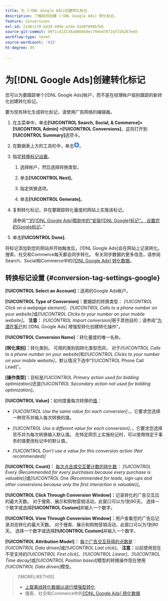 ```yaml
---
title: 为 [!DNL Google Ads]创建转化标记
description: 了解如何创建 [!DNL Google Ads] 转化标记。
feature: Conversions
exl-id: 214611f0-bd38-499e-a7de-3a5878995fb5
source-git-commit: d0f1c413134a0868ddec79ded7672af316267edd
workflow-type: tm+mt
source-wordcount: '415'
ht-degree: 0%

---
```


# 为[!DNL Google Ads]创建转化标记

您可以为要跟踪单个[!DNL Google Ads]帐户，而不是在经理帐户级别跟踪的新转化创建转化标记。

要为现有转化生成转化标记，请使用广告网络的编辑器。

1. 在主菜单中，单击&#x200B;**[!UICONTROL Search, Social, & Commerce]> [!UICONTROL Admin] >[!UICONTROL Conversions]**，这将打开到&#x200B;**[!UICONTROL Summary]**&#x200B;选项卡。

1. 在数据表上方的工具栏中，单击![创建](/help/search-social-commerce/assets/add.png "创建")。

1. 指定[转换标记设置](#conversion-tag-settings-google)。

   1. 选择帐户，然后选择转换类型。

   1. 单击&#x200B;**[!UICONTROL Next]**。

   1. 指定转换选项。

   1. 单击&#x200B;**[!UICONTROL Generate]**。

1. 复制转化标记，并在要跟踪转化量度的网站上实施该标记。

   请参阅“[”的[!DNL Google Ads]帮助中的“安装[!DNL Google]标记”。 设置您的Google标记](https://support.google.com/google-ads/answer/12215519)。”

1. 单击&#x200B;**[!UICONTROL Done].**

将标记添加到您的网站并开始触发后，[!DNL Google Ads]会在网站上记录转化。 搜索、社交和Commerce每天都会同步转化。 有关同步数据的更多信息，请参阅Search、Social和Commerce中的[[!DNL Google Ads] 转化数据](/help/search-social-commerce/campaign-management/introduction/google-conversion-data.md)。

## 转换标记设置 {#conversion-tag-settings-google}

**[!UICONTROL Select an Account]：**&#x200B;适用的Google Ads帐户。

**[!UICONTROL Type of Conversion]：**&#x200B;要跟踪的转换类型： *[!UICONTROL Click on a webpage element]*、*[!UICONTROL Calls to a phone number on your website]*&#x200B;或&#x200B;*[!UICONTROL Clicks to your number on your mobile website]*。 **注意：** *[!UICONTROL Import conversion]*&#x200B;用于其他目的；请参阅“[为潜在客户](/help/search-social-commerce/admin/conversion-metrics/conversion-action-google.md)的 [!DNL Google Ads] 增强型转化创建转化操作”。

**[!UICONTROL Conversion Name]：**&#x200B;转化量度的唯一名称。

**\[转化类别\]：**&#x200B;转化类别。 可用的类别因转化类型而异。 对于&#x200B;*[!UICONTROL Calls to a phone number on your website]*&#x200B;和&#x200B;*[!UICONTROL Clicks to your number on your mobile website]*，默认情况下选中“[!UICONTROL Phone Call Lead]”。

**\[操作类型\]：**&#x200B;目标是&#x200B;*[!UICONTROL Primary action used for bidding optimization]*&#x200B;还是&#x200B;*[!UICONTROL Secondary action not used for bidding optimization]*。

**[!UICONTROL Value]：**&#x200B;如何度量每次转换的[值](https://support.google.com/google-ads/answer/3419241)：

* *[!UICONTROL Use the same value for each conversion]，*，它要求您选择一种货币并输入每次转换的值。

* *[!UICONTROL Use a different value for each conversion]，*，它要求您选择货币并为每次转换输入默认值。 在特定网页上实施标记时，可以使用特定于事务的值更改标记中的默认值。

* *[!UICONTROL Don't use a value for this conversion action (Not recommended)]*

**[!UICONTROL Count]：** [每次点击或交互要计数的转化数](https://support.google.com/google-ads/answer/3438531)： *[!UICONTROL Every (Recommended for every purchases because every purchase is valuable)]*&#x200B;或&#x200B;*[!UICONTROL One (Recommended for leads, sign-ups and other conversions because only the first interaction is valuable)]*。

**[!UICONTROL Click Through Conversion Window]：**&#x200B;记录转化的广告交互后的最大天数。 对于搜索、展示和购物营销活动，此窗口可以为1到90天。 选择一个数字或选择&#x200B;**[!UICONTROL Custom]**&#x200B;并输入一个数字。

**[!UICONTROL View Through Conversion Window]：**&#x200B;用户查看您的广告后记录浏览转化的最大天数。 对于搜索、展示和购物营销活动，此窗口可以为1到90天。 选择一个数字或选择&#x200B;**[!UICONTROL Custom]**&#x200B;并输入一个数字。

**[!UICONTROL Attribution Model]：** [每个广告交互获得的点数是](https://support.google.com/google-ads/answer/6259715?sjid=8211249329930775138)： *[!UICONTROL Data driven]*&#x200B;或&#x200B;*[!UICONTROL Last click]*。 **注意：**&#x200B;以前使用现在不受支持的&#x200B;*[!UICONTROL First click]*、*[!UICONTROL Linear]*、*[!UICONTROL Time decay]*&#x200B;或&#x200B;*[!UICONTROL Position based]*&#x200B;模型的转换操作现在使用&#x200B;*[!UICONTROL Data driven]*&#x200B;模型。

>[!MORELIKETHIS]
>
>* [上载离线转化数据以进行增强型转化](/help/search-social-commerce/admin/conversion-metrics/upload-data-offline-conversions.md)
>* 搜索、社交和Commerce中的[[!DNL Google Ads] 转化数据](/help/search-social-commerce/campaign-management/introduction/google-conversion-data.md)

